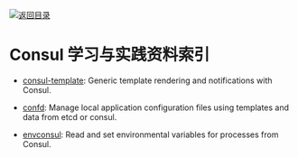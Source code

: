 [![返回目录](https://parg.co/UGo)](https://github.com/wxyyxc1992/Awesome-Reference) 
 
 
 
 
 


 


 


 



# Consul 学习与实践资料索引



- [consul-template](https://github.com/hashicorp/consul-template): Generic template rendering and notifications with Consul.

- [confd](https://github.com/kelseyhightower/confd): Manage local application configuration files using templates and data from etcd or consul.

- [envconsul](https://github.com/hashicorp/envconsul): Read and set environmental variables for processes from Consul.